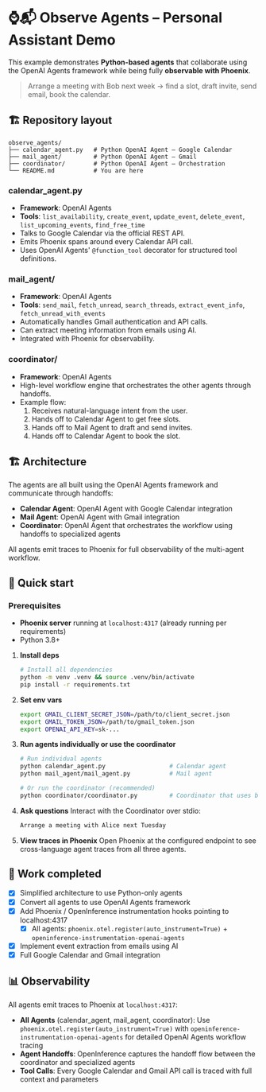 # ⌚️📬 Observe Agents – Personal Assistant Demo

This example demonstrates **Python-based agents** that collaborate using the OpenAI Agents framework while being fully **observable with Phoenix**.

> Arrange a meeting with Bob next week → find a slot, draft invite, send email, book the calendar.

## 🏗  Repository layout

```
observe_agents/
├── calendar_agent.py   # Python OpenAI Agent – Google Calendar
├── mail_agent/         # Python OpenAI Agent – Gmail
├── coordinator/        # Python OpenAI Agent – Orchestration
└── README.md           # You are here
```

### calendar_agent.py
* **Framework**: OpenAI Agents
* **Tools**: `list_availability`, `create_event`, `update_event`, `delete_event`, `list_upcoming_events`, `find_free_time`
* Talks to Google Calendar via the official REST API.
* Emits Phoenix spans around every Calendar API call.
* Uses OpenAI Agents' `@function_tool` decorator for structured tool definitions.

### mail_agent/
* **Framework**: OpenAI Agents
* **Tools**: `send_mail`, `fetch_unread`, `search_threads`, `extract_event_info`, `fetch_unread_with_events`
* Automatically handles Gmail authentication and API calls.
* Can extract meeting information from emails using AI.
* Integrated with Phoenix for observability.

### coordinator/
* **Framework**: OpenAI Agents
* High-level workflow engine that orchestrates the other agents through handoffs.
* Example flow:
  1. Receives natural-language intent from the user.
  2. Hands off to Calendar Agent to get free slots.
  3. Hands off to Mail Agent to draft and send invites.
  4. Hands off to Calendar Agent to book the slot.

## 🏗 Architecture

The agents are all built using the OpenAI Agents framework and communicate through handoffs:
- **Calendar Agent**: OpenAI Agent with Google Calendar integration
- **Mail Agent**: OpenAI Agent with Gmail integration  
- **Coordinator**: OpenAI Agent that orchestrates the workflow using handoffs to specialized agents

All agents emit traces to Phoenix for full observability of the multi-agent workflow.

## 🔧  Quick start

### Prerequisites
- **Phoenix server** running at `localhost:4317` (already running per requirements)
- Python 3.8+

1. **Install deps**
   ```bash
   # Install all dependencies
   python -m venv .venv && source .venv/bin/activate
   pip install -r requirements.txt
   ```

2. **Set env vars**
   ```bash
   export GMAIL_CLIENT_SECRET_JSON=/path/to/client_secret.json
   export GMAIL_TOKEN_JSON=/path/to/gmail_token.json
   export OPENAI_API_KEY=sk-...
   ```

3. **Run agents individually or use the coordinator**
   ```bash
   # Run individual agents
   python calendar_agent.py                  # Calendar agent 
   python mail_agent/mail_agent.py           # Mail agent
   
   # Or run the coordinator (recommended)
   python coordinator/coordinator.py         # Coordinator that uses both agents
   ```

4. **Ask questions**
   Interact with the Coordinator over stdio:
   ```bash
   Arrange a meeting with Alice next Tuesday
   ```

5. **View traces in Phoenix**
   Open Phoenix at the configured endpoint to see cross-language agent traces from all three agents.

## 🧩 Work completed

- [x] Simplified architecture to use Python-only agents
- [x] Convert all agents to use OpenAI Agents framework
- [x] Add Phoenix / OpenInference instrumentation hooks pointing to localhost:4317
  - [x] All agents: `phoenix.otel.register(auto_instrument=True)` + `openinference-instrumentation-openai-agents`
- [x] Implement event extraction from emails using AI
- [x] Full Google Calendar and Gmail integration

## 📊 Observability

All agents emit traces to Phoenix at `localhost:4317`:

- **All Agents** (calendar_agent, mail_agent, coordinator): Use `phoenix.otel.register(auto_instrument=True)` with `openinference-instrumentation-openai-agents` for detailed OpenAI Agents workflow tracing
- **Agent Handoffs**: OpenInference captures the handoff flow between the coordinator and specialized agents
- **Tool Calls**: Every Google Calendar and Gmail API call is traced with full context and parameters